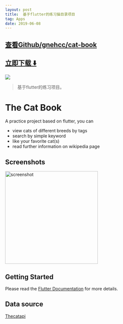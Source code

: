 ```yaml
---
layout: post
title:  基于flutter的练习猫目录项目
tag: Apps
date: 2019-06-08
---
```


 

## [查看Github/gnehcc/cat-book](http://github.com/gnehcc/cat-book)
## [立即下载 ️⬇️ ](https://codeload.github.com/gnehcc/cat-book/zip/master) 


 
![](https://flutterawesome.com/content/images/2019/05/The-Cat-Book.jpg)
 
>
> 基于flutter的练习项目。
>

 
# The Cat Book

A practice project based on flutter, you can
- view cats of different breeds by tags
- search by simple keyword
- like your favorite cat(s)
- read further information on wikipedia page

## Screenshots
<img src="https://raw.githubusercontent.com/gnehcc/cat-book/master/the-cat-book.gif" alt="screenshot" width="300"/>

## Getting Started
Please read the [Flutter Documentation](https://flutter.dev/docs) for more details.

## Data source
[Thecatapi](https://thecatapi.com/)

